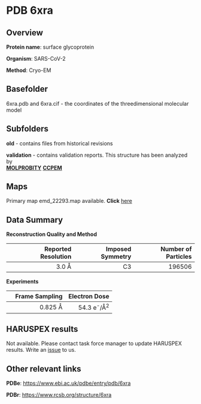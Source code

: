 # PDB 6xra

## Overview

**Protein name**: surface glycoprotein

**Organism**: SARS-CoV-2

**Method**: Cryo-EM



## Basefolder

6xra.pdb and 6xra.cif - the coordinates of the threedimensional molecular model

## Subfolders



**old** - contains files from historical revisions

**validation** - contains validation reports. This structure has been analyzed by <br>  [**MOLPROBITY**](https://github.com/thorn-lab/coronavirus_structural_task_force/tree/master/pdb/surface_glycoprotein/SARS-CoV-2/6xra/validation/molprobity)   [**CCPEM**](https://github.com/thorn-lab/coronavirus_structural_task_force/tree/master/pdb/surface_glycoprotein/SARS-CoV-2/6xra/validation/ccpem-validation)



## Maps

Primary map emd_22293.map available. **Click** [here](http://ftp.wwpdb.org/pub/emdb/structures/EMD-22293/map/) 

## Data Summary
**Reconstruction Quality and Method**

|   | Reported Resolution | Imposed Symmetry | Number of Particles |
|---|-------------:|----------------:|--------------:|
|   |3.0 Å|C3|196506|

**Experiments**

|   | Frame Sampling | Electron Dose |
|---|-------------:|----------------:|
|   |0.825 Å|54.3 e<sup>-</sup>/Å<sup>2</sup>|

## HARUSPEX results

Not available. Please contact task force manager to update HARUSPEX results. Write an [issue](https://github.com/thorn-lab/coronavirus_structural_task_force/issues) to us.

## Other relevant links 
**PDBe**:  https://www.ebi.ac.uk/pdbe/entry/pdb/6xra
 
**PDBr**: https://www.rcsb.org/structure/6xra 
